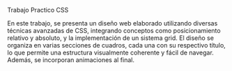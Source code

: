 Trabajo Practico CSS

En este trabajo, se presenta un diseño web elaborado utilizando diversas técnicas avanzadas de CSS, integrando conceptos como posicionamiento relativo y absoluto, y la implementación de un sistema grid. El diseño se organiza en varias secciones de cuadros, cada una con su respectivo título, lo que permite una estructura visualmente coherente y fácil de navegar. Además, se incorporan animaciones al final.
